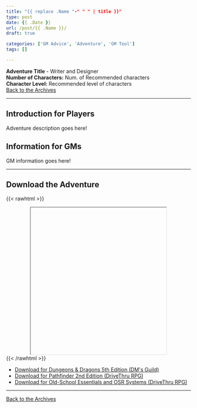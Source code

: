 ```yaml
---
title: "{{ replace .Name "-" " " | title }}"
type: post
date: {{ .Date }}
url: /post/{{ .Name }}/
draft: true

categories: ['GM Advice', 'Adventure', 'GM Tool']
tags: []

---
```

**Adventure Title** - Writer and Designer \
**Number of Characters:** Num. of Recommended characters \
**Character Level:** Recommended level of characters \
[Back to the Archives](/adventures-archive)
___
## Introduction for Players
Adventure description goes here!

## Information for GMs
GM information goes here!
___
## Download the Adventure
{{< rawhtml >}}
<div style="text-align:center;">
  <iframe
    src=""
    width="370"
    height="400"
    allow="autoplay">
  </iframe>
</div>
{{< /rawhtml >}}

* [Download for Dungeons & Dragons 5th Edition (DM's Guild)](https://www.dmsguild.com)
* [Download for Pathfinder 2nd Edition (DriveThru RPG)](https://www.drivethrurpg.com)
* [Download for Old-School Essentials and OSR Systems (DriveThru RPG)](https://www.drivethrurpg.com)
___
[Back to the Archives](/adventures-archive)
